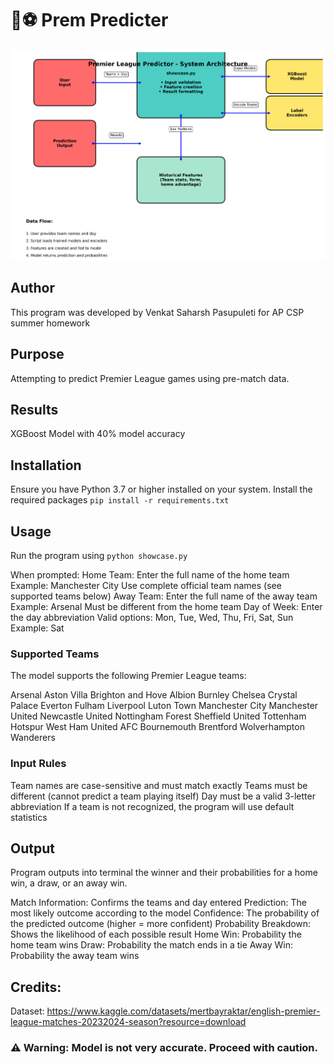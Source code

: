 # 🦁⚽ Prem Predicter

![Prem_Predictor Diagram](images/prem_predictor_diagram.png)

## Author
This program was developed by Venkat Saharsh Pasupuleti for AP CSP summer homework

## Purpose
Attempting to predict Premier League games using pre-match data.

## Results
XGBoost Model with 40% model accuracy

## Installation
Ensure you have Python 3.7 or higher installed on your system.
Install the required packages
```pip install -r requirements.txt```

## Usage
Run the program using
```python showcase.py```

When prompted: 
Home Team: Enter the full name of the home team
Example: Manchester City
Use complete official team names (see supported teams below)
Away Team: Enter the full name of the away team
Example: Arsenal
Must be different from the home team
Day of Week: Enter the day abbreviation
Valid options: Mon, Tue, Wed, Thu, Fri, Sat, Sun
Example: Sat

### Supported Teams
The model supports the following Premier League teams:

Arsenal
Aston Villa
Brighton and Hove Albion
Burnley
Chelsea
Crystal Palace
Everton
Fulham
Liverpool
Luton Town
Manchester City
Manchester United
Newcastle United
Nottingham Forest
Sheffield United
Tottenham Hotspur
West Ham United
AFC Bournemouth
Brentford
Wolverhampton Wanderers

### Input Rules
Team names are case-sensitive and must match exactly
Teams must be different (cannot predict a team playing itself)
Day must be a valid 3-letter abbreviation
If a team is not recognized, the program will use default statistics

## Output
Program outputs into terminal the winner and their probabilities for a home win, a draw, or an away win.

Match Information: Confirms the teams and day entered
Prediction: The most likely outcome according to the model
Confidence: The probability of the predicted outcome (higher = more confident)
Probability Breakdown: Shows the likelihood of each possible result
Home Win: Probability the home team wins
Draw: Probability the match ends in a tie
Away Win: Probability the away team wins

## Credits:
Dataset: https://www.kaggle.com/datasets/mertbayraktar/english-premier-league-matches-20232024-season?resource=download

### ⚠️ Warning: Model is not very accurate. Proceed with caution.
